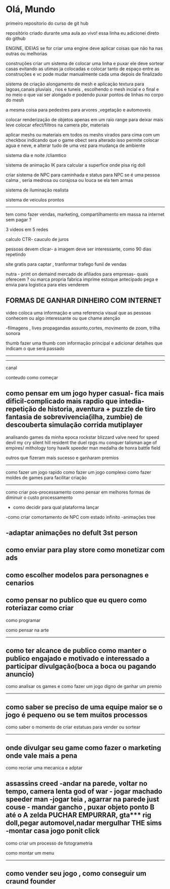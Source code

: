 # Olá, Mundo
 primeiro repositorio do curso de git hub

repositório criado durante uma aula ao vivo!
 essa linha eu adicionei direto do github

ENGINE, IDEIAS 
se for criar uma engine 
deve aplicar coisas  que não ha nas outras ou melhorias 

construções
criar um sistema de colocar uma linha e puxar
ele deve sortear casas  evitando as utimas ja colocadas
e colocar tanto de espaço  entre as construções 
e vc pode mudar manualmente cada uma depois de finalizado

sistema de criação alongamento de mesh e aplicação textura para lagoas,canais pluviais , rios e tuneis , 
escolhendo o mesh incial e o final e no meio o que vai ser alongado e podendo puxar pontos de linhas no corpo do mesh

a mesma coisa para pedestres 
para arvores ,vegetação e automoveis 



colocar renderização de objetos apenas em um raio range para deixar mais leve
colocar efect/filtros  na camera
pbr, materiais 

aplicar meshs ou materiais  em todos os meshs virados para cima  com um checkbox indicando que o game obect sera alterado 
isso permite colocar agua e neve, e alterar tudo de uma vez 
para mudança de ambiente

sistema dia e noite /cliamtico 

sistema de animação IK para calcular a superfice onde pisa
rig doll

criar sistema de NPC para  caminhada e status para NPC
se é uma pessoa calma , seria medrosa ou corajosa ou louca
se ela tem armas 

sistema de iluminação realista

sistema de veiculos prontos 


---------------------------------------------------------------------------

tem como fazer vendas, marketing, compartilhamento em massa na internet sem pagar ?

3 videos em 5 redes 

calculo CTR-
cauculo de juros

pessoas devem clicar- a imagem deve ser interessante, como 
90 dias 
repetindo

site gratis para captar , tranformar trafego
funil de vendas

nutra - print on demaind
mercado de afiliados para empresas- quais oferecem ?
ou marca propria
fabrica imprime estoque antecipado 
pega e envia para logistica para eles venderem


FORMAS DE GANHAR DINHEIRO COM INTERNET
---------------------------------------------------------------------------
video 
coloca uma informação e uma referencia visual que as pessoas conhecem
ou algo interessante ou que chame atenção

-filmagens , lives propagandas 
assunto,cortes, movimento de zoom,  trilha sonora
 

thumb
fazer uma thumb com informação principal e adicionar detalhes que indicam o que será passado 

-------------





--------------------------------------------------
canal 

conteudo 
como começar 

como pensar em um jogo
hyper casual- fica mais dificil-complicado mais rapdio que intedia-repetição
de historia, 
aventura + puzzle
de tiro
fantasia
de sobrevivencia(ilha, zumbie)
de descouberta
simulação
corrida
mutiplayer
-----------
analisando games da minha epoca
rockstar 
blizzard
valve
need for speed
devil my cry
silent hill
resident
the duel
rpgs
mu 
conquer
talisman
age of empires/ mithology
tony hawlk
speeder man
medalha de honra
battle field

outros que fizeram mais sucesso e ganharam premios

----------------
como fazer um jogo rapido
como fazer um jogo complexo
como fazer moldes de games  para facilitar criação 

----------
como criar pos-processamento
como pensar em melhores formas de  diminuir o custo processamento 
- como decidir para qual plataforma lançar

-como criar comortamento de NPC com estado infinito
-animações tree 

-adaptar animações no defult 3st person 
-----------
como enviar  para play store 
como monetizar com ads
------------
como escolher modelos 
para personagnes e cenarios 
------------

como pensar no publico que eu quero
como  roteriazar 
como criar
------------

como programar

como pensar na arte


--------------------------------------
como ter alcance de publico
como manter o publico engajado e motivado e interessado a participar
divulgação(boca a boca ou pagando anuncio)
-------------------------------------------
como analisar os games e como fazer um jogo digno de ganhar um premio

-----------------------------------------

como saber se preciso de uma equipe maior
se o jogo é pequeno ou se tem muitos processos
----------------------------------------------
como saber o momento de criar estatuas para vender ou sortear 

------------
onde divulgar seu game
como fazer o marketing
onde vale mais a pena
-------------------------

como recriar uma mecanica e adptar 

assassins creed -andar na parede, voltar no tempo, camera lenta
god of war - jogar machado
speeder man -jogar teia , agarrar na parede
just couse - mandar gancho , puxar objeto ponto B até o A
zelda PUCHAR EMPURRAR,
gta*** rig doll,pegar automovel,nadar mergulhar 
THE sims  -montar casa
jogo ponit click
--------------------------

como criar um processo de fotogrametria 

como montar um menu

--------------------------
como vender seu jogo , como conseguir um craund founder
--------------------------


